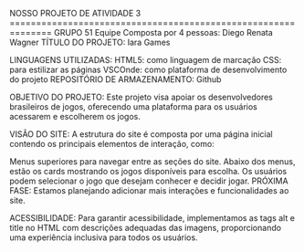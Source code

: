 NOSSO PROJETO DE ATIVIDADE 3 ==============================================================
GRUPO 51
Equipe Composta por 4 pessoas:
Diego
Renata
Wagner
TÍTULO DO PROJETO:
Iara Games

LINGUAGENS UTILIZADAS:
HTML5: como linguagem de marcação
CSS: para estilizar as páginas
VSCOnde: como plataforma de desenvolvimento do projeto
REPOSITÓRIO DE ARMAZENAMENTO:
Github

OBJETIVO DO PROJETO:
Este projeto visa apoiar os desenvolvedores brasileiros de jogos, oferecendo uma plataforma para os usuários acessarem e escolherem os jogos.

VISÃO DO SITE:
A estrutura do site é composta por uma página inicial contendo os principais elementos de interação, como:

Menus superiores para navegar entre as seções do site.
Abaixo dos menus, estão os cards mostrando os jogos disponíveis para escolha. Os usuários podem selecionar o jogo que desejam conhecer e decidir jogar.
PRÓXIMA FASE:
Estamos planejando adicionar mais interações e funcionalidades ao site.

ACESSIBILIDADE:
Para garantir acessibilidade, implementamos as tags alt e title no HTML com descrições adequadas das imagens, proporcionando uma experiência inclusiva para todos os usuários.
